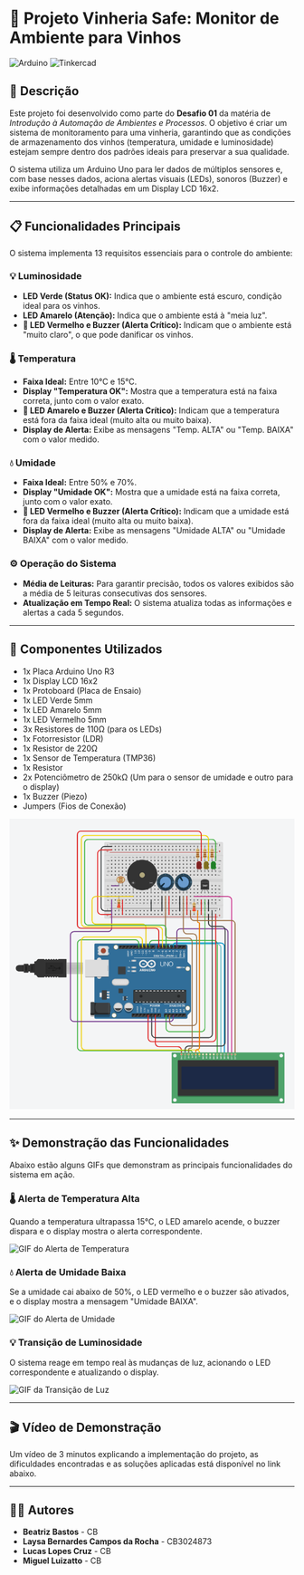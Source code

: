 # 🤖 Projeto Vinheria Safe: Monitor de Ambiente para Vinhos

![Arduino](https://img.shields.io/badge/Arduino-00979D?style=for-the-badge&logo=arduino&logoColor=white)
![Tinkercad](https://img.shields.io/badge/Tinkercad-1262D4?style=for-the-badge&logo=tinkercad&logoColor=white)

## 📜 Descrição

Este projeto foi desenvolvido como parte do **Desafio 01** da matéria de *Introdução à Automação de Ambientes e Processos*. O objetivo é criar um sistema de monitoramento para uma vinheria, garantindo que as condições de armazenamento dos vinhos (temperatura, umidade e luminosidade) estejam sempre dentro dos padrões ideais para preservar a sua qualidade.

O sistema utiliza um Arduino Uno para ler dados de múltiplos sensores e, com base nesses dados, aciona alertas visuais (LEDs), sonoros (Buzzer) e exibe informações detalhadas em um Display LCD 16x2.

---

## 📋 Funcionalidades Principais

O sistema implementa 13 requisitos essenciais para o controle do ambiente:

### 💡 Luminosidade
* **LED Verde (Status OK):** Indica que o ambiente está escuro, condição ideal para os vinhos.
* **LED Amarelo (Atenção):** Indica que o ambiente está à "meia luz".
* **🚨 LED Vermelho e Buzzer (Alerta Crítico):** Indicam que o ambiente está "muito claro", o que pode danificar os vinhos.

### 🌡️ Temperatura
* **Faixa Ideal:** Entre 10°C e 15°C.
* **Display "Temperatura OK":** Mostra que a temperatura está na faixa correta, junto com o valor exato.
* **🚨 LED Amarelo e Buzzer (Alerta Crítico):** Indicam que a temperatura está fora da faixa ideal (muito alta ou muito baixa).
* **Display de Alerta:** Exibe as mensagens "Temp. ALTA" ou "Temp. BAIXA" com o valor medido.

### 💧 Umidade
* **Faixa Ideal:** Entre 50% e 70%.
* **Display "Umidade OK":** Mostra que a umidade está na faixa correta, junto com o valor exato.
* **🚨 LED Vermelho e Buzzer (Alerta Crítico):** Indicam que a umidade está fora da faixa ideal (muito alta ou muito baixa).
* **Display de Alerta:** Exibe as mensagens "Umidade ALTA" ou "Umidade BAIXA" com o valor medido.

### ⚙️ Operação do Sistema
* **Média de Leituras:** Para garantir precisão, todos os valores exibidos são a média de 5 leituras consecutivas dos sensores.
* **Atualização em Tempo Real:** O sistema atualiza todas as informações e alertas a cada 5 segundos.

---

## 🔌 Componentes Utilizados

* 1x Placa Arduino Uno R3
* 1x Display LCD 16x2
* 1x Protoboard (Placa de Ensaio)
* 1x LED Verde 5mm
* 1x LED Amarelo 5mm
* 1x LED Vermelho 5mm
* 3x Resistores de 110Ω (para os LEDs)
* 1x Fotorresistor (LDR)
* 1x Resistor de 220Ω
* 1x Sensor de Temperatura (TMP36)
* 1x Resistor
* 2x Potenciômetro de 250kΩ (Um para o sensor de umidade e outro para o display)
* 1x Buzzer (Piezo)
* Jumpers (Fios de Conexão)


![Diagrama do Circuito](doc/circuito.png)

---

## ✨ Demonstração das Funcionalidades

Abaixo estão alguns GIFs que demonstram as principais funcionalidades do sistema em ação.

### 🌡️ Alerta de Temperatura Alta
Quando a temperatura ultrapassa 15°C, o LED amarelo acende, o buzzer dispara e o display mostra o alerta correspondente.

![GIF do Alerta de Temperatura](doc/temperatura.gif)

### 💧 Alerta de Umidade Baixa
Se a umidade cai abaixo de 50%, o LED vermelho e o buzzer são ativados, e o display mostra a mensagem "Umidade BAIXA".

![GIF do Alerta de Umidade](doc/gifs/umidade.gif)

### 💡 Transição de Luminosidade
O sistema reage em tempo real às mudanças de luz, acionando o LED correspondente e atualizando o display.

![GIF da Transição de Luz](doc/luz.gif)

---
## 🎬 Vídeo de Demonstração

Um vídeo de 3 minutos explicando a implementação do projeto, as dificuldades encontradas e as soluções aplicadas está disponível no link abaixo.


---

## 👨‍💻 Autores

* **Beatriz Bastos** - CB
* **Laysa Bernardes Campos da Rocha** - CB3024873
* **Lucas Lopes Cruz** - CB
* **Miguel Luizatto** - CB

